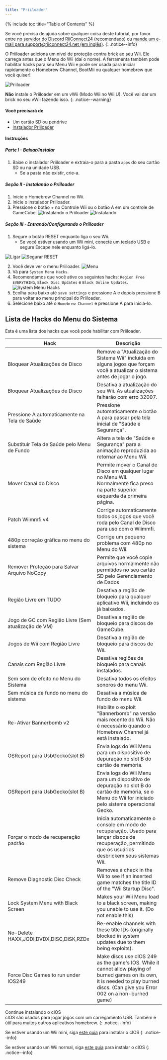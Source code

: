 ```yaml
---
title: "Priiloader"
---
```


{% include toc title="Table of Contents" %}

Se você precisa de ajuda sobre qualquer coisa deste tutorial, por favor entre [no servidor do Discord RiiConnect24](https://discord.gg/rc24) (recomendado) ou [mande um e-mail para support@riiconnect24.net (em inglês)](mailto:support@riiconnect24.net).
{: .notice--info}

O Priiloader adiciona um nível de proteção contra brick ao seu Wii. Ele carrega antes que o Menu do Wii (daí o nome). A ferramenta também pode habilitar hacks para seu Menu Wii e pode ser usada para iniciar rapidamente o Homebrew Channel, BootMii ou qualquer homebrew que você quiser!

![Priiloader](/images/priiloader.jpg)

**Não** instale o Priiloader em um vWii (Modo Wii no Wii U). Você vai dar um brick no seu vWii fazendo isso.
{: .notice--warning}

#### Você precisará de
* Um cartão SD ou pendrive
* [Instalador Priiloader](assets/files/Priiloader_v0_9_1.zip)

#### Instruções
##### Parte I - Baixar/Instalar

1. Baixe o instalador Priiloader e extraia-o para a pasta `apps` do seu cartão SD ou na unidade USB.
    * Se a pasta não existir, crie-a.

##### Seção II - Instalando o Priiloader

1. Inicie o Homebrew Channel no Wii.
2. Inicie o instalador Priiloader.
3. Pressione o botão + no Controle Wii ou o botão A em um controle de GameCube. ![Instalando o Priiloader](/images/Priiloader/installer.png) ![Instalando](/images/Priiloader/installing.png)

##### Seção III - Entrando/Configurando o Priiloader

1. Segure o botão RESET enquanto liga o seu Wii.
    * Se você estiver usando um Wii mini, conecte um teclado USB e segure Escape nele enquanto ligá-lo.

![Ligar](/images/Priiloader/on.jpg) ![Segurar RESET](/images/Priiloader/reset.jpg)

2. Você deve ver o menu Priiloader. ![Menu](/images/Priiloader/mainmenu.png)
3. Vá para `System Menu Hacks`.
4. Recomendamos que você ative os seguintes hacks: `Region Free EVERYTHING`, `Block Disc Updates` e `Block Online Updates`. ![System Menu Hacks](/images/Priiloader/hacks.png)
1. Ecolha para baixo até `save settings` e pressione A e depois pressione B para voltar ao menu principal do Priiloader.
1. Selecione baixo até o `Homebrew Channel` e pressione A para iniciá-lo.

## Lista de Hacks do Menu do Sistema

Esta é uma lista dos hacks que você pode habilitar com Priiloader.

| Hack                                                | Descrição                                                                                                                                                                             |
| --------------------------------------------------- | ------------------------------------------------------------------------------------------------------------------------------------------------------------------------------------- |
| Bloquear Atualizações de Disco                      | Remove a "Atualização do Sistema Wii" incluída em alguns jogos que forçam você a atualizar o sistema antes de jogar o jogo.                                                           |
| Bloquear Atualizações de Disco                      | Desativa a atualização do seu Wii. As atualizações falharão com erro 32007.                                                                                                           |
| Pressione A automaticamente na Tela de Saúde        | Pressione automaticamente o botão A para passar pela tela inicial de "Saúde e Segurança".                                                                                             |
| Substituir Tela de Saúde pelo Menu de Fundo         | Altera a tela de "Saúde e Segurança" para a animação reproduzida ao retornar ao Menu Wii.                                                                                             |
| Mover Canal do Disco                                | Permite mover o Canal de Disco em qualquer lugar no Menu Wii. Normalmente fica preso na parte superior esquerda da primeira página.                                                   |
| Patch Wiimmfi v4                                    | Corrige automaticamente todos os jogos que você roda pelo Canal de Disco para uso com o Wiimmfi.                                                                                      |
| 480p correção gráfica no menu do sistema            | Corrige um pequeno problema com 480p no Menu do Wii.                                                                                                                                  |
| Remover Proteção para Salvar Arquivo NoCopy         | Permite que você copie arquivos normalmente não permitidos no seu cartão SD pelo Gerenciamento de Dados                                                                               |
| Região Livre em TUDO                                | Desativa a região de bloqueio para qualquer aplicativo Wii, incluindo os já baixados.                                                                                                 |
| Jogo de GC com Região Livre (Sem atualização de VM) | Desativa a região de bloqueio para discos de GameCube.                                                                                                                                |
| Jogos de Wii com Região Livre                       | Desativa a região de bloqueio para discos de Wii.                                                                                                                                     |
| Canais com Região Livre                             | Desativa regiões de bloqueio para canais instalados.                                                                                                                                  |
| Sem som de efeito no Menu do Sistema                | Desativa todos os efeitos sonoros do menu Wii.                                                                                                                                        |
| Sem música de fundo no menu do sistema              | Desativa a música de fundo do menu Wii.                                                                                                                                               |
| Re-Ativar Bannerbomb v2                             | Habilite o exploit "Bannerbomb" na versão mais recente do Wii. Não é necessário quando o Homebrew Channel já está instalado.                                                          |
| OSReport para UsbGecko(slot B)                      | Envia logs do Wii Menu para um dispositivo de depuração no slot B do cartão de memória.                                                                                               |
| OSReport para UsbGecko(slot B)                      | Envia logs do Wii Menu para um dispositivo de depuração no slot B do cartão de memória, se o Menu do Wii for iniciado pelo sistema operacional Gecko.                                 |
| Forçar o modo de recuperação padrão                 | Inicia automaticamente o console em modo de recuperação. Usado para lançar discos de recuperação, permitindo que os usuários desbrickem seus sistemas Wii.                            |
| Remove Diagnostic Disc Check                        | Removes a check in the Wii to see if an inserted game matches the title ID of the "Wii Startup Disc".                                                                                 |
| Lock System Menu with Black Screen                  | Makes your Wii Menu load to a black screen, making you unable to use it. (Do not enable this)                                                                                         |
| No-Delete HAXX,JODI,DVDX,DISC,DISK,RZDx             | Re-enable channels with these title IDs (originally blocked in system updates due to them being exploits).                                                                            |
| Force Disc Games to run under IOS249                | Make discs use cIOS 249 as the game's IOS. While it cannot allow playing of burned games on its own, it is needed to play burned discs. (Can give you Error 002 on a non-burned game) |


Continue instalando o cIOS<br> cIOS são usados para jogar jogos com um carregamento USB. Também é útil para muitos outros aplicativos homebrew.
{: .notice--info}

Se estiver usando um Wii mini, siga [este guia](cios-mini) para instalar o cIOS
{: .notice--info}

Se estiver usando um Wii normal, siga [este guia](cios) para instalar o cIOS
{: .notice--info}
